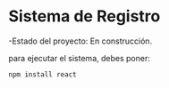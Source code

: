 <h1> Sistema de Registro</h1>

-Estado del proyecto: En construcción.

para ejecutar el sistema, debes poner: 

```npm install react```
